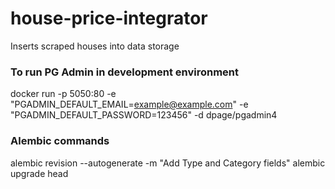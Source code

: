 # house-price-integrator
Inserts scraped houses into data storage

### To run PG Admin in development environment
docker run -p 5050:80 -e "PGADMIN_DEFAULT_EMAIL=example@example.com" -e "PGADMIN_DEFAULT_PASSWORD=123456" -d dpage/pgadmin4

### Alembic commands
alembic revision --autogenerate -m "Add Type and Category fields"
alembic upgrade head